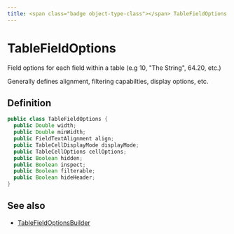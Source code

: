 ```yaml
---
title: <span class="badge object-type-class"></span> TableFieldOptions
---
```

# <span class="badge object-type-class"></span> TableFieldOptions

Field options for each field within a table (e.g 10, "The String", 64.20, etc.)

Generally defines alignment, filtering capabilties, display options, etc.

## Definition

```java
public class TableFieldOptions {
  public Double width;
  public Double minWidth;
  public FieldTextAlignment align;
  public TableCellDisplayMode displayMode;
  public TableCellOptions cellOptions;
  public Boolean hidden;
  public Boolean inspect;
  public Boolean filterable;
  public Boolean hideHeader;
}
```
## See also

 * <span class="badge builder"></span> [TableFieldOptionsBuilder](./builder-TableFieldOptionsBuilder.md)
